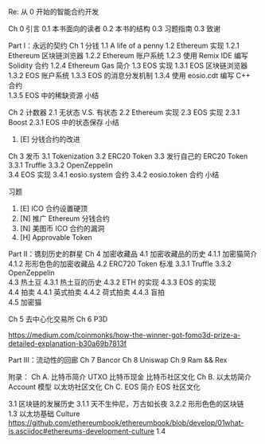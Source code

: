 
Re: 从 0 开始的智能合约开发

Ch 0 引言
    0.1 本书面向的读者
    0.2 本书的结构
    0.3 习题指南
    0.3 致谢

Part I：永远的契约
Ch 1 分钱
    1.1 A life of a penny
    1.2 Ethereum 实现
        1.2.1 Ethereum 区块链浏览器
        1.2.2 Ethereum 账户系统
        1.2.3 使用 Remix IDE 编写 Solidity 合约
        1.2.4 Ethereum Gas 简介 
    1.3 EOS 实现
        1.3.1 EOS 区块链浏览器
        1.3.2 EOS 账户系统
        1.3.3 EOS 的消息分发机制
        1.3.4 使用 eosio.cdt 编写 C++ 合约        
        1.3.5 EOS 中的稀缺资源
小结

Ch 2 计数器
    2.1 无状态 V.S. 有状态
    2.2 Ethereum 实现
    2.3 EOS 实现
        2.3.1 Boost
        2.3.1 EOS 中的状态保存
小结
1. [E] 分钱合约的改进

Ch 3 发币
    3.1 Tokenization
    3.2 ERC20 Token
    3.3 发行自己的 ERC20 Token
        3.3.1 Truffle
        3.3.2 OpenZeppelin   
    3.4 EOS 实现
        3.4.1 eosio.system 合约
        3.4.2 eosio.token 合约
小结

习题
1. [E] ICO 合约设置硬顶
2. [N] 推广 Ethereum 分钱合约
3. [N] 美图币 ICO 合约的漏洞
4. [H] Approvable Token

Part II：镌刻历史的群星
Ch 4 加密收藏品
    4.1 加密收藏品的历史
        4.1.1 加密猫简介
        4.1.2 形形色色的加密收藏品
    4.2 ERC720 Token 标准
        3.3.1 Truffle
        3.3.2 OpenZeppelin   
    4.3 热土豆
        4.3.1 热土豆的历史
        4.3.2 ETH 的实现
        4.3.3 EOS 的实现  
    4.4 拍卖
        4.4.1 英式拍卖
        4.4.2 荷式拍卖
        4.4.3 盲拍    
    4.5 加密猫

Ch 5 去中心化交易所
Ch 6 P3D

https://medium.com/coinmonks/how-the-winner-got-fomo3d-prize-a-detailed-explanation-b30a69b7813f


Part III：流动性的回廊
Ch 7 Bancor
Ch 8 Uniswap
Ch 9 Ram && Rex

附录：
Ch A. 比特币简介
    UTXO 
    比特币现金
    比特币社区文化
Ch B. 以太坊简介
    Account 模型
    以太坊社区文化
Ch C. EOS 简介
    EOS 社区文化

3.1 区块链的发展历史
    3.1.1 天不生仲尼，万古如长夜
    3.2.2 形形色色的区块链    
1.3 以太坊基础
    Culture
    https://github.com/ethereumbook/ethereumbook/blob/develop/01what-is.asciidoc#ethereums-development-culture
1.4 
